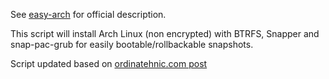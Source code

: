 See [easy-arch](https://github.com/classy-giraffe/easy-arch) for official description.

This script will install Arch Linux (non encrypted) with BTRFS, Snapper and snap-pac-grub for easily bootable/rollbackable snapshots.

Script updated based on [ordinatehnic.com post](https://www.ordinatechnic.com/distribution-specific-guides/arch-linux/an-arch-linux-installation-on-a-btrfs-filesystem-with-snapper-for-system-snapshots-and-rollbacks)

